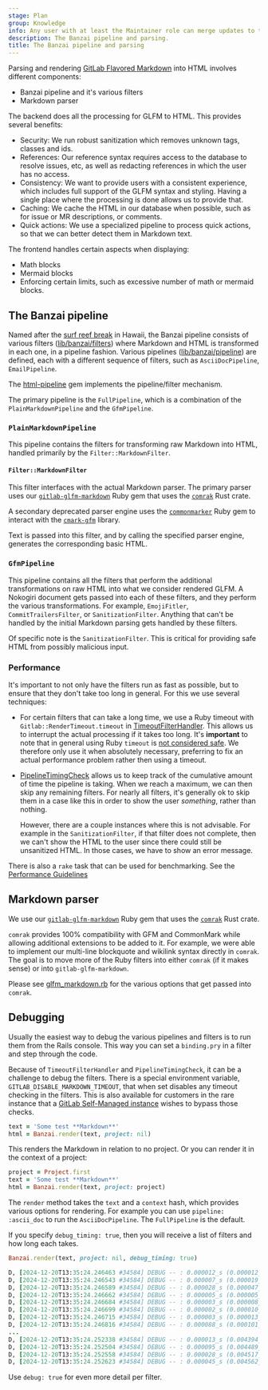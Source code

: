 ```yaml
---
stage: Plan
group: Knowledge
info: Any user with at least the Maintainer role can merge updates to this content. For details, see https://docs.gitlab.com/ee/development/development_processes.html#development-guidelines-review.
description: The Banzai pipeline and parsing.
title: The Banzai pipeline and parsing
---
```


<!-- vale gitlab.GitLabFlavoredMarkdown = NO -->

Parsing and rendering [GitLab Flavored Markdown](_index.md) into HTML involves different components:

- Banzai pipeline and it's various filters
- Markdown parser

The backend does all the processing for GLFM to HTML. This provides several benefits:

- Security: We run robust sanitization which removes unknown tags, classes and ids.
- References: Our reference syntax requires access to the database to resolve issues, etc, as well as redacting references in which the user has no access.
- Consistency: We want to provide users with a consistent experience, which includes full support of the GLFM syntax and styling. Having a single place where the processing is done allows us to provide that.
- Caching: We cache the HTML in our database when possible, such as for issue or MR descriptions, or comments.
- Quick actions: We use a specialized pipeline to process quick actions, so that we can better detect them in Markdown text.

The frontend handles certain aspects when displaying:

- Math blocks
- Mermaid blocks
- Enforcing certain limits, such as excessive number of math or mermaid blocks.

## The Banzai pipeline

Named after the [surf reef break](https://en.wikipedia.org/wiki/Banzai_Pipeline) in Hawaii, the Banzai pipeline consists of various filters ([lib/banzai/filters](https://gitlab.com/gitlab-org/gitlab/-/tree/master/lib/banzai/filter)) where Markdown and HTML is transformed in each one, in a pipeline fashion. Various pipelines ([lib/banzai/pipeline](https://gitlab.com/gitlab-org/gitlab/-/tree/master/lib/banzai/pipeline)) are defined, each with a different sequence of filters, such as `AsciiDocPipeline`, `EmailPipeline`.

The [html-pipeline](https://github.com/gjtorikian/html-pipeline) gem implements the pipeline/filter mechanism.

The primary pipeline is the `FullPipeline`, which is a combination of the `PlainMarkdownPipeline` and the `GfmPipeline`.

### `PlainMarkdownPipeline`

This pipeline contains the filters for transforming raw Markdown into HTML, handled primarily by the `Filter::MarkdownFilter`.

#### `Filter::MarkdownFilter`

This filter interfaces with the actual Markdown parser. The primary parser uses our [`gitlab-glfm-markdown`](https://gitlab.com/gitlab-org/ruby/gems/gitlab-glfm-markdown) Ruby gem that uses the [`comrak`](https://github.com/kivikakk/comrak) Rust crate.

A secondary deprecated parser engine uses the [`commonmarker`](https://github.com/gjtorikian/commonmarker/releases/tag/v0.23.11) Ruby gem to interact with the [`cmark-gfm`](https://github.com/github/cmark-gfm) library.

Text is passed into this filter, and by calling the specified parser engine, generates the corresponding basic HTML.

### `GfmPipeline`

This pipeline contains all the filters that perform the additional transformations on raw HTML into what we consider rendered GLFM.
A Nokogiri document gets passed into each of these filters, and they perform the various transformations.
For example, `EmojiFitler`, `CommitTrailersFilter`, or `SanitizationFilter`.
Anything that can't be handled by the initial Markdown parsing gets handled by these filters.

Of specific note is the `SanitizationFilter`. This is critical for providing safe HTML from possibly malicious input.

### Performance

It's important to not only have the filters run as fast as possible, but to ensure that they don't take too long in general.
For this we use several techniques:

- For certain filters that can take a long time, we use a Ruby timeout with `Gitlab::RenderTimeout.timeout` in [TimeoutFilterHandler](https://gitlab.com/gitlab-org/gitlab/blob/master/lib/banzai/filter/concerns/timeout_filter_handler.rb).
  This allows us to interrupt the actual processing if it takes too long.
  It's **important** to note that in general using Ruby `timeout` is [not considered safe](https://jvns.ca/blog/2015/11/27/why-rubys-timeout-is-dangerous-and-thread-dot-raise-is-terrifying/).
  We therefore only use it when absolutely necessary, preferring to fix an actual performance problem rather then using a timeout.
- [PipelineTimingCheck](https://gitlab.com/gitlab-org/gitlab/blob/master/lib/banzai/filter/concerns/pipeline_timing_check.rb) allows us to keep track of the cumulative amount of time the pipeline is taking. When we reach a maximum, we can then skip any remaining filters.
  For nearly all filters, it's generally ok to skip them in a case like this in order to show the user _something_, rather than nothing.

  However, there are a couple instances where this is not advisable.
  For example in the `SanitizationFilter`, if that filter does not complete, then we can't show the HTML to the user since there could still be unsanitized HTML.
  In those cases, we have to show an error message.

There is also a `rake` task that can be used for benchmarking. See the [Performance Guidelines](../performance.md#banzai-pipelines-and-filters)

## Markdown parser

We use our [`gitlab-glfm-markdown`](https://gitlab.com/gitlab-org/ruby/gems/gitlab-glfm-markdown) Ruby gem that uses the [`comrak`](https://github.com/kivikakk/comrak) Rust crate.

`comrak` provides 100% compatibility with GFM and CommonMark while allowing additional extensions to be added to it. For example, we were able to implement our multi-line blockquote and wikilink syntax directly in `comrak`. The goal is to move more of the Ruby filters into either `comrak` (if it makes sense) or into `gitlab-glfm-markdown`.

Please see [glfm_markdown.rb](https://gitlab.com/gitlab-org/gitlab/blob/master/lib/banzai/filter/markdown_engines/glfm_markdown.rb#L12-L34) for the various options that get passed into `comrak`.

## Debugging

Usually the easiest way to debug the various pipelines and filters is to run them from the Rails console. This way you can set a `binding.pry` in a filter and step through the code.

Because of `TimeoutFilterHandler` and `PipelineTimingCheck`, it can be a challenge to debug the filters. There is a special environment variable, `GITLAB_DISABLE_MARKDOWN_TIMEOUT`, that when set disables any timeout checking in the filters. This is also available for customers in the rare instance that a [GitLab Self-Managed instance](../../administration/environment_variables.md) wishes to bypass those checks.

```ruby
text = 'Some test **Markdown**'
html = Banzai.render(text, project: nil)
```

This renders the Markdown in relation to no project. Or you can render it in the context of a project:

```ruby
project = Project.first
text = 'Some test **Markdown**'
html = Banzai.render(text, project: project)
```

The `render` method takes the `text` and a `context` hash, which provides various options for rendering. For example you can use `pipeline: :ascii_doc` to run the `AsciiDocPipeline`. The `FullPipeline` is the default.

If you specify `debug_timing: true`, then you will receive a list of filters and how long each takes.

```ruby
Banzai.render(text, project: nil, debug_timing: true)

D, [2024-12-20T13:35:24.246463 #34584] DEBUG -- : 0.000012_s (0.000012_s): NormalizeSourceFilter [PreProcessPipeline]
D, [2024-12-20T13:35:24.246543 #34584] DEBUG -- : 0.000007_s (0.000019_s): TruncateSourceFilter [PreProcessPipeline]
D, [2024-12-20T13:35:24.246589 #34584] DEBUG -- : 0.000028_s (0.000047_s): FrontMatterFilter [PreProcessPipeline]
D, [2024-12-20T13:35:24.246662 #34584] DEBUG -- : 0.000005_s (0.000005_s): IncludeFilter [FullPipeline]
D, [2024-12-20T13:35:24.246684 #34584] DEBUG -- : 0.000003_s (0.000008_s): MarkdownPreEscapeLegacyFilter [FullPipeline]
D, [2024-12-20T13:35:24.246699 #34584] DEBUG -- : 0.000002_s (0.000010_s): DollarMathPreLegacyFilter [FullPipeline]
D, [2024-12-20T13:35:24.246715 #34584] DEBUG -- : 0.000003_s (0.000013_s): BlockquoteFenceLegacyFilter [FullPipeline]
D, [2024-12-20T13:35:24.246816 #34584] DEBUG -- : 0.000088_s (0.000101_s): MarkdownFilter [FullPipeline]
...
D, [2024-12-20T13:35:24.252338 #34584] DEBUG -- : 0.000013_s (0.004394_s): CustomEmojiFilter [FullPipeline]
D, [2024-12-20T13:35:24.252504 #34584] DEBUG -- : 0.000095_s (0.004489_s): TaskListFilter [FullPipeline]
D, [2024-12-20T13:35:24.252558 #34584] DEBUG -- : 0.000028_s (0.004517_s): SetDirectionFilter [FullPipeline]
D, [2024-12-20T13:35:24.252623 #34584] DEBUG -- : 0.000045_s (0.004562_s): SyntaxHighlightFilter [FullPipeline]
```

Use `debug: true` for even more detail per filter.
